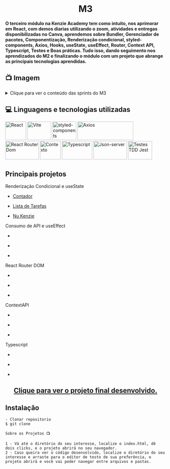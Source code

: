 <h1 align="center">M3</h1>
<h4>O terceiro módulo na Kenzie Academy tem como intuito, nos aprimorar em React, com demos diarias utilizando o zoom, atividades e entregas disponibilizadas no Canva, aprendemos sobre Bundler, Gerenciador de pacotes, Componentização, Renderização condicional, styled-components, Axios, Hooks, useState, useEffect, Router, Context API, Typescript, Testes e Boas práticas. Tudo isso, dando seguimento nos aprendizados do M2 e finalizando o módulo com um projeto que abrange as principais tecnologias aprendidas.</h4>

## 📺 Imagem

<details>
  
<summary>Clique para ver o conteúdo das sprints do M3</summary>

![Printscreen](https://github.com/community/community/assets/57195630/79967b99-1979-4ddd-840b-28b91bce0ddb)

</details> 

## 💻 Linguagens e tecnologias utilizadas
<p align="left"> 
<img src="https://upload.wikimedia.org/wikipedia/commons/thumb/a/a7/React-icon.svg/1150px-React-icon.svg.png" alt="React" width="65" height="58" max-width="100%">
<img src="https://vitejs.dev/logo-with-shadow.png" alt="Vite" width="75" height="58" max-width="100%">
<img src="https://styled-components.com/logo.png" alt="styled-components" width="75" height="58" max-width="100%">
<img src="https://upload.wikimedia.org/wikipedia/commons/thumb/d/d1/Axios_%28computer_library%29_logo.svg/2560px-Axios_%28computer_library%29_logo.svg.png" alt="Axios" width="175" height="58" max-width="100%">
<img src="https://cdn-media-1.freecodecamp.org/images/1*TKvlTeNqtkp1s-eVB5Hrvg@2x.png" alt="React Router Dom" width="105" height="58" max-width="100%">
<img src="https://user-images.githubusercontent.com/33676/111815108-4695b900-88a9-11eb-8b61-3c45b40d4df6.png" alt="Contexto" width="65" height="58" max-width="100%">
<img src="https://res.cloudinary.com/practicaldev/image/fetch/s--LkL103Qa--/c_imagga_scale,f_auto,fl_progressive,h_900,q_auto,w_1600/https://d2eip9sf3oo6c2.cloudfront.net/tags/images/000/000/377/landscape/typescriptlang.png" alt="Typescript" width="95" height="58" max-width="100%">
<img src="https://miro.medium.com/v2/resize:fit:1200/1*_E_IgTRs7ZiTYjNE_1OrRA.png" alt="Json-server" width="105" height="58" max-width="100%">
<img src="https://miro.medium.com/v2/resize:fit:300/1*veOyRtKTPeoqC_VlWNUc5Q.png" alt="Testes TDD Jest" width="75" height="58" max-width="100%">
  

## Principais projetos 
  
  Renderização Condicional e useState
  - <p><a target=blank href="https://github.com/jveiiga/project-counter">Contador</a></p>
  - <p><a target=blank href="https://github.com/jveiiga/project-todo-list">Lista de Tarefas</a></p>
  - <p><a target=blank href="https://github.com/jveiiga/project-nu-kenzie">Nu Kenzie</a></p>

  Consumo de API e useEffect
  - <p><a target=blank href=""></a></p>
  - <p><a target=blank href=""></a></p>
  - <p><a target=blank href=""></a></p>

  React Router DOM
  - <p><a target=blank href=""></a></p>
  - <p><a target=blank href=""></a></p>
  - <p><a target=blank href=""></a></p>

  ContextAPI
  - <p><a target=blank href=""></a></p>
  - <p><a target=blank href=""></a></p>
  - <p><a target=blank href=""></a></p>

  Typescript
  - <p><a target=blank href=""></a></p>
  - <p><a target=blank href=""></a></p>
  - <p><a target=blank href=""></a></p>

  
  <h2 align="center"><a target=blank href="">Clique para ver o projeto final desenvolvido.</a></h2>

## Instalação

    - Clonar repositorio
    $ git clone 

    Sobre os Projetos 📺
    
    1 - Vá até o diretório do seu interesse, localize o index.html, dê dois clicks, e o projeto abrirá no seu navegador.
    2 - Caso queira ver o código desenvolvido, localize o diretório do seu interesse e arraste para o editor de testo de sua preferência, o projeto abrirá e você vai poder navegar entre arquivos e pastas.
